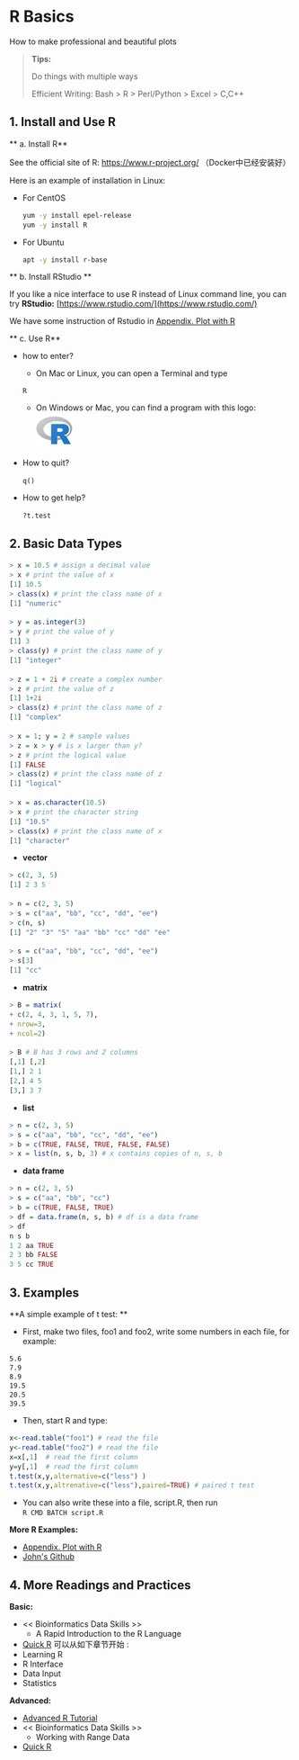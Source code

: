 # R Basics

How to make professional and beautiful plots

> **Tips:**
>
> Do things with multiple ways
>
> Efficient Writing: Bash &gt; R &gt; Perl/Python &gt; Excel &gt; C,C++

## 1. Install and Use R

** a. Install R**

See the official site of R: https://www.r-project.org/ （Docker中已经安装好）

Here is an example of installation in Linux:

- For CentOS

  ```bash
  yum -y install epel-release
  yum -y install R
  ```
  
- For Ubuntu

  ```bash
  apt -y install r-base
  ```

** b. Install RStudio **

If you like a nice interface to use R instead of Linux command line, you can try **RStudio:** [https://www.rstudio.com/](https://www.rstudio.com/)

We have some instruction of Rstudio in [Appendix. Plot with R](/appendix/appendix.plots.md)

** c. Use R**

* how to enter?

  - On Mac or Linux, you can open a Terminal and type 
  ```
  R
  ``` 
  - On Windows or Mac, you can find a program with this   logo: ![](../.gitbook/assets/R-logo.png)

* How to quit?

  `q()`

* How to get help?

  `?t.test`



## 2. Basic Data Types

```r
> x = 10.5 # assign a decimal value
> x # print the value of x
[1] 10.5
> class(x) # print the class name of x
[1] "numeric"

> y = as.integer(3)
> y # print the value of y
[1] 3
> class(y) # print the class name of y
[1] "integer"

> z = 1 + 2i # create a complex number
> z # print the value of z
[1] 1+2i
> class(z) # print the class name of z
[1] "complex"

> x = 1; y = 2 # sample values
> z = x > y # is x larger than y?
> z # print the logical value
[1] FALSE
> class(z) # print the class name of z
[1] "logical"

> x = as.character(10.5)
> x # print the character string
[1] "10.5"
> class(x) # print the class name of x
[1] "character"
```

* **vector**

```r
> c(2, 3, 5)
[1] 2 3 5

> n = c(2, 3, 5)
> s = c("aa", "bb", "cc", "dd", "ee")
> c(n, s)
[1] "2" "3" "5" "aa" "bb" "cc" "dd" "ee"

> s = c("aa", "bb", "cc", "dd", "ee")
> s[3]
[1] "cc"
```

* **matrix**

```r
> B = matrix(
+ c(2, 4, 3, 1, 5, 7),
+ nrow=3,
+ ncol=2)

> B # B has 3 rows and 2 columns
[,1] [,2]
[1,] 2 1
[2,] 4 5
[3,] 3 7
```

* **list**

```r
> n = c(2, 3, 5)
> s = c("aa", "bb", "cc", "dd", "ee")
> b = c(TRUE, FALSE, TRUE, FALSE, FALSE)
> x = list(n, s, b, 3) # x contains copies of n, s, b
```

* **data frame**

```r
> n = c(2, 3, 5)
> s = c("aa", "bb", "cc")
> b = c(TRUE, FALSE, TRUE)
> df = data.frame(n, s, b) # df is a data frame
> df
n s b
1 2 aa TRUE
2 3 bb FALSE
3 5 cc TRUE
```



## 3. Examples

**A simple example of t test: **

* First, make two files, foo1 and foo2, write some numbers in each file, for example:
```
5.6
7.9
8.9
19.5
20.5
39.5
```

* Then, start R and type:

```r
x<-read.table("foo1") # read the file
y<-read.table("foo2") # read the file
x=x[,1]  # read the first column
y=y[,1]  # read the first column
t.test(x,y,alternative=c("less") )
t.test(x,y,altrenative=c("less"),paired=TRUE) # paired t test
```

* You can also write these into a file, script.R, then run  
`R CMD BATCH script.R`


**More R Examples:**

* [Appendix. Plot with R](/appendix/appendix.plots.md)
* [John's Github](https://github.com/urluzhi/scripts/tree/master/Rscript) 



## 4. More Readings and Practices

**Basic:**

* << Bioinformatics Data Skills >>
  * A Rapid Introduction to the R Language
* [Quick R](https://www.statmethods.net/) 可以从如下章节开始 :
 * Learning R  
 * R Interface  
 * Data Input  
 * Statistics


**Advanced:**

* [Advanced R Tutorial](https://lulab.gitbook.io/training/part-i-basic-skills/4.r)
* << Bioinformatics Data Skills >>
  * Working with Range Data
* [Quick R](https://www.statmethods.net/) 
